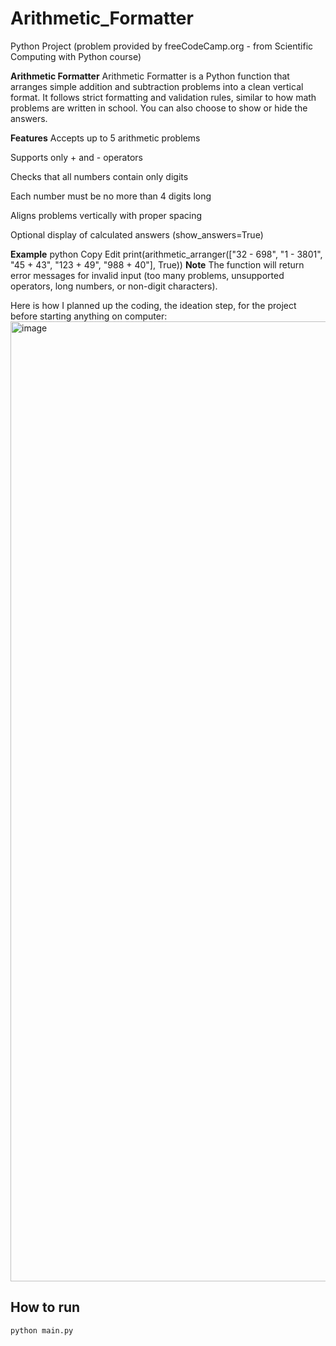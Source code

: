 # Arithmetic_Formatter #
Python Project (problem provided by freeCodeCamp.org - from Scientific Computing with Python course)

**Arithmetic Formatter**
Arithmetic Formatter is a Python function that arranges simple addition and subtraction problems into a clean vertical format. It follows strict formatting and validation rules, similar to how math problems are written in school. You can also choose to show or hide the answers.

**Features**
Accepts up to 5 arithmetic problems

Supports only + and - operators

Checks that all numbers contain only digits

Each number must be no more than 4 digits long

Aligns problems vertically with proper spacing

Optional display of calculated answers (show_answers=True)

**Example**
python
Copy
Edit
print(arithmetic_arranger(["32 - 698", "1 - 3801", "45 + 43", "123 + 49", "988 + 40"], True))
**Note**
The function will return error messages for invalid input (too many problems, unsupported operators, long numbers, or non-digit characters).

Here is how I planned up the coding, the ideation step, for the project before starting anything on computer:
<img width="2048" height="1536" alt="image" src="https://github.com/user-attachments/assets/b2950c32-a7a0-420d-9ed0-33e5681fee7d" />

## How to run
```bash
python main.py
